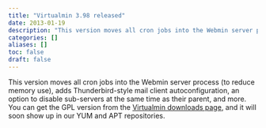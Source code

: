 ```yaml
---
title: "Virtualmin 3.98 released"
date: 2013-01-19
description: "This version moves all cron jobs into the Webmin server process (to reduce memory use), adds..."
categories: []
aliases: []
toc: false
draft: false
---
```

This version moves all cron jobs into the Webmin server process (to reduce memory use), adds Thunderbird-style mail client autoconfiguration, an option to disable sub-servers at the same time as their parent, and more. You can get the GPL version from the [Virtualmin downloads page][1], and it will soon show up in our YUM and APT repositories.

  [1]: vdownload.html
